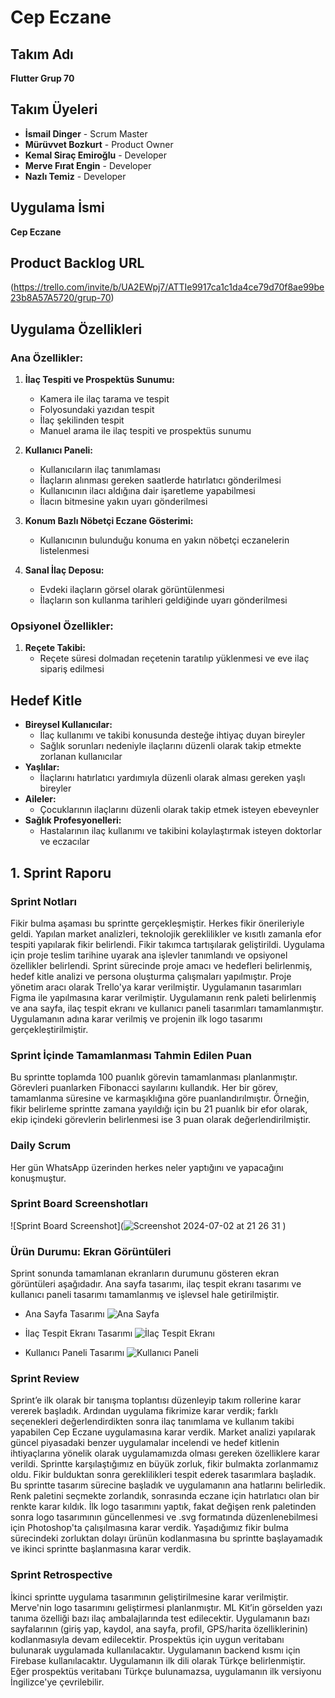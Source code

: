 # Cep Eczane

## Takım Adı
**Flutter Grup 70**

## Takım Üyeleri
- **İsmail Dinger** - Scrum Master
- **Mürüvvet Bozkurt** - Product Owner
- **Kemal Siraç Emiroğlu** - Developer
- **Merve Fırat Engin** - Developer
- **Nazlı Temiz** - Developer

## Uygulama İsmi
**Cep Eczane**

## Product Backlog URL
(https://trello.com/invite/b/UA2EWpj7/ATTIe9917ca1c1da4ce79d70f8ae99be23b8A57A5720/grup-70)

## Uygulama Özellikleri

### Ana Özellikler:
1. **İlaç Tespiti ve Prospektüs Sunumu:**
   - Kamera ile ilaç tarama ve tespit
   - Folyosundaki yazıdan tespit
   - İlaç şekilinden tespit
   - Manuel arama ile ilaç tespiti ve prospektüs sunumu

2. **Kullanıcı Paneli:**
   - Kullanıcıların ilaç tanımlaması
   - İlaçların alınması gereken saatlerde hatırlatıcı gönderilmesi
   - Kullanıcının ilacı aldığına dair işaretleme yapabilmesi
   - İlacın bitmesine yakın uyarı gönderilmesi

3. **Konum Bazlı Nöbetçi Eczane Gösterimi:**
   - Kullanıcının bulunduğu konuma en yakın nöbetçi eczanelerin listelenmesi

4. **Sanal İlaç Deposu:**
   - Evdeki ilaçların görsel olarak görüntülenmesi
   - İlaçların son kullanma tarihleri geldiğinde uyarı gönderilmesi

### Opsiyonel Özellikler:
1. **Reçete Takibi:**
   - Reçete süresi dolmadan reçetenin taratılıp yüklenmesi ve eve ilaç sipariş edilmesi

## Hedef Kitle
- **Bireysel Kullanıcılar:**
  - İlaç kullanımı ve takibi konusunda desteğe ihtiyaç duyan bireyler
  - Sağlık sorunları nedeniyle ilaçlarını düzenli olarak takip etmekte zorlanan kullanıcılar
- **Yaşlılar:**
  - İlaçlarını hatırlatıcı yardımıyla düzenli olarak alması gereken yaşlı bireyler
- **Aileler:**
  - Çocuklarının ilaçlarını düzenli olarak takip etmek isteyen ebeveynler
- **Sağlık Profesyonelleri:**
  - Hastalarının ilaç kullanımı ve takibini kolaylaştırmak isteyen doktorlar ve eczacılar
 

## 1. Sprint Raporu

### Sprint Notları

Fikir bulma aşaması bu sprintte gerçekleşmiştir. Herkes fikir önerileriyle geldi. Yapılan market analizleri, teknolojik gereklilikler ve kısıtlı zamanla efor tespiti yapılarak fikir belirlendi. Fikir takımca tartışılarak geliştirildi. Uygulama için proje teslim tarihine uyarak ana işlevler tanımlandı ve opsiyonel özellikler belirlendi. Sprint sürecinde proje amacı ve hedefleri belirlenmiş, hedef kitle analizi ve persona oluşturma çalışmaları yapılmıştır. Proje yönetim aracı olarak Trello'ya karar verilmiştir. Uygulamanın tasarımları Figma ile yapılmasına karar verilmiştir. Uygulamanın renk paleti belirlenmiş ve ana sayfa, ilaç tespit ekranı ve kullanıcı paneli tasarımları tamamlanmıştır. Uygulamanın adına karar verilmiş ve projenin ilk logo tasarımı gerçekleştirilmiştir.

### Sprint İçinde Tamamlanması Tahmin Edilen Puan

Bu sprintte toplamda 100 puanlık görevin tamamlanması planlanmıştır. Görevleri puanlarken Fibonacci sayılarını kullandık. Her bir görev, tamamlanma süresine ve karmaşıklığına göre puanlandırılmıştır. Örneğin, fikir belirleme sprintte zamana yayıldığı için bu 21 puanlık bir efor olarak, ekip içindeki görevlerin belirlenmesi ise 3 puan olarak değerlendirilmiştir.

### Daily Scrum

Her gün WhatsApp üzerinden herkes neler yaptığını ve yapacağını konuşmuştur. 

### Sprint Board Screenshotları

![Sprint Board Screenshot](![Screenshot 2024-07-02 at 21 26 31](https://github.com/muruvvetb/group_70/assets/52457187/194a02c5-a125-446c-b129-8577e04b2f52)
)

### Ürün Durumu: Ekran Görüntüleri

Sprint sonunda tamamlanan ekranların durumunu gösteren ekran görüntüleri aşağıdadır. Ana sayfa tasarımı, ilaç tespit ekranı tasarımı ve kullanıcı paneli tasarımı tamamlanmış ve işlevsel hale getirilmiştir.

- Ana Sayfa Tasarımı
![Ana Sayfa](path/to/anasayfa_screenshot.png)

- İlaç Tespit Ekranı Tasarımı
![İlaç Tespit Ekranı](path/to/ilac_tespit_screenshot.png)

- Kullanıcı Paneli Tasarımı
![Kullanıcı Paneli](path/to/kullanici_paneli_screenshot.png)

### Sprint Review

Sprint’e ilk olarak bir tanışma toplantısı düzenleyip takım rollerine karar vererek başladık. Ardından uygulama fikrimize karar verdik; farklı seçenekleri değerlendirdikten sonra ilaç tanımlama ve kullanım takibi yapabilen Cep Eczane uygulamasına karar verdik. Market analizi yapılarak güncel piyasadaki benzer uygulamalar incelendi ve hedef kitlenin ihtiyaçlarına yönelik olarak uygulamamızda olması gereken özelliklere karar verildi. Sprintte karşılaştığımız en büyük zorluk, fikir bulmakta zorlanmamız oldu. Fikir bulduktan sonra gereklilikleri tespit ederek tasarımlara başladık. Bu sprintte tasarım sürecine başladık ve uygulamanın ana hatlarını belirledik. Renk paletini seçmekte zorlandık, sonrasında eczane için hatırlatıcı olan bir renkte karar kıldık. İlk logo tasarımını yaptık, fakat değişen renk paletinden sonra logo tasarımının güncellenmesi ve .svg formatında düzenlenebilmesi için Photoshop'ta çalışılmasına karar verdik. Yaşadığımız fikir bulma sürecindeki zorluktan dolayı ürünün kodlanmasına bu sprintte başlayamadık ve ikinci sprintte başlanmasına karar verdik.

### Sprint Retrospective

İkinci sprintte uygulama tasarımının geliştirilmesine karar verilmiştir. Merve'nin logo tasarımını geliştirmesi planlanmıştır. ML Kit’in görselden yazı tanıma özelliği bazı ilaç ambalajlarında test edilecektir. Uygulamanın bazı sayfalarının (giriş yap, kaydol, ana sayfa, profil, GPS/harita özelliklerinin) kodlanmasıyla devam edilecektir. Prospektüs için uygun veritabanı bulunarak uygulamada kullanılacaktır. Uygulamanın backend kısmı için Firebase kullanılacaktır. Uygulamanın ilk dili olarak Türkçe belirlenmiştir. Eğer prospektüs veritabanı Türkçe bulunamazsa, uygulamanın ilk versiyonu İngilizce'ye çevrilebilir.
